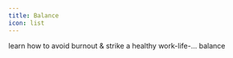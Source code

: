 ```yaml
---
title: Balance
icon: list
---
```

learn how to avoid burnout & strike a healthy work-life-... balance
